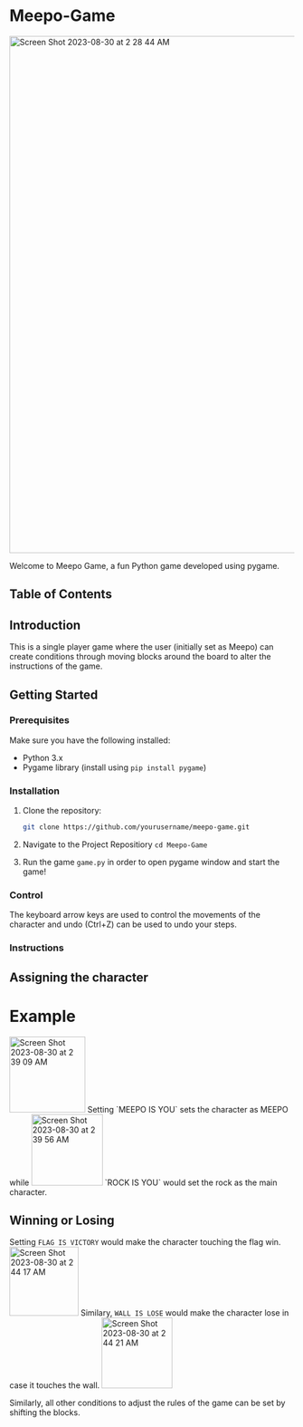 # Meepo-Game

<img width="913" alt="Screen Shot 2023-08-30 at 2 28 44 AM" src="https://github.com/kanzarizwan/Meepo-Game/assets/70856137/b1b55aa1-eedc-4898-a26f-80b9edfd2969">

Welcome to Meepo Game, a fun Python game developed using pygame.

## Table of Contents

## Introduction

This is a single player game where the user (initially set as Meepo) can create conditions through moving blocks around the board to alter the instructions of the game. 

## Getting Started

### Prerequisites

Make sure you have the following installed:

- Python 3.x
- Pygame library (install using `pip install pygame`)

### Installation

1. Clone the repository:

   ```bash
   git clone https://github.com/yourusername/meepo-game.git
   
2. Navigate to the Project Repositiory
   `cd Meepo-Game`
3. Run the game `game.py` in order to open pygame window and start the game!

### Control
The keyboard arrow keys are used to control the movements of the character and undo (Ctrl+Z) can be used to undo your steps.

### Instructions
## Assigning the character
# Example
<img width="134" alt="Screen Shot 2023-08-30 at 2 39 09 AM" src="https://github.com/kanzarizwan/Meepo-Game/assets/70856137/9898e94c-d705-4a98-9eea-5dcaa5b391af">
Setting `MEEPO IS YOU` sets the character as MEEPO  while <img width="126" alt="Screen Shot 2023-08-30 at 2 39 56 AM" src="https://github.com/kanzarizwan/Meepo-Game/assets/70856137/1a812714-6156-40e4-951a-83e74ed521b8">
`ROCK IS YOU` would set the rock as the main character. 

## Winning or Losing 
Setting `FLAG IS VICTORY` would make the character touching the flag win.
<img width="122" alt="Screen Shot 2023-08-30 at 2 44 17 AM" src="https://github.com/kanzarizwan/Meepo-Game/assets/70856137/65ae6ffc-b77e-4573-8a78-af8145409e84">
Similary, `WALL IS LOSE` would make the character lose in case it touches the wall.
<img width="125" alt="Screen Shot 2023-08-30 at 2 44 21 AM" src="https://github.com/kanzarizwan/Meepo-Game/assets/70856137/a4e10fd1-c16a-43fa-be2c-15690917b021">

Similarly, all other conditions to adjust the rules of the game can be set by shifting the blocks.
